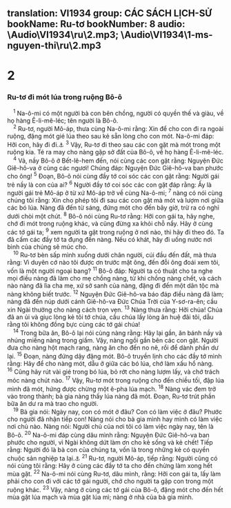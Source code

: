 translation: VI1934
group: CÁC SÁCH LỊCH-SỬ
bookName: Ru-tơ 
bookNumber: 8
audio: \Audio\VI1934\ru\2.mp3; \Audio\VI1934\1-ms-nguyen-thi\ru\2.mp3
-------

<div class="title"><h1>2</h1><h3>Ru-tơ đi mót lúa trong ruộng Bô-ô</h3></div>
<span class="verse ru_2_1"> <sup>1</sup> Na-ô-mi có một người bà con bên chồng, người có quyền thế và giàu, về họ hàng Ê-li-mê-léc; tên người là Bô-ô. <br/></span>
<span class="verse ru_2_2"> <sup>2</sup> Ru-tơ, người Mô-áp, thưa cùng Na-ô-mi rằng: Xin để cho con đi ra ngoài ruộng, đặng mót gié lúa theo sau kẻ sẵn lòng cho con mót. Na-ô-mi đáp: Hỡi con, hãy đi đi.<a data-toggle="tooltip" data-placement="bottom" title="Le 19:9-10; Phu 24:19">⚓</a></span>
<span class="verse ru_2_3"><sup>3</sup> Vậy, Ru-tơ đi theo sau các con gặt mà mót trong một ruộng kia. Té ra may cho nàng gặp sở đất của Bô-ô, về họ hàng Ê-li-mê-léc. <br/></span>
<span class="verse ru_2_4"> <sup>4</sup> Vả, nầy Bô-ô ở Bết-lê-hem đến, nói cùng các con gặt rằng: Nguyện Đức Giê-hô-va ở cùng các ngươi! Chúng đáp: Nguyện Đức Giê-hô-va ban phước cho ông! </span>
<span class="verse ru_2_5"><sup>5</sup> Đoạn, Bô-ô nói cùng đầy tớ coi sóc các con gặt rằng: Người gái trẻ nầy là con của ai? </span>
<span class="verse ru_2_6"><sup>6</sup> Người đầy tớ coi sóc các con gặt đáp rằng: Ấy là người gái trẻ Mô-áp ở từ xứ Mô-áp trở về cùng Na-ô-mi; </span>
<span class="verse ru_2_7"><sup>7</sup> nàng có nói cùng chúng tôi rằng: Xin cho phép tôi đi sau các con gặt mà mót và lượm nơi giữa các bó lúa. Nàng đã đến từ sáng, đứng mót cho đến bây giờ, trừ ra có nghỉ dưới chòi một chút. </span>
<span class="verse ru_2_8"><sup>8</sup> Bô-ô nói cùng Ru-tơ rằng: Hỡi con gái ta, hãy nghe, chớ đi mót trong ruộng khác, và cũng đừng xa khỏi chỗ nầy. Hãy ở cùng các tớ gái ta; </span>
<span class="verse ru_2_9"><sup>9</sup> xem người ta gặt trong ruộng ở nơi nào, thì hãy đi theo đó. Ta đã cấm các đầy tớ ta đụng đến nàng. Nếu có khát, hãy đi uống nước nơi bình của chúng sẽ múc cho. <br/></span>
<span class="verse ru_2_10"> <sup>10</sup> Ru-tơ bèn sấp mình xuống dưới chân người, cúi đầu đến đất, mà thưa rằng: Vì duyên cớ nào tôi được ơn trước mặt ông, đến đỗi ông đoái xem tôi, vốn là một người ngoại bang? </span>
<span class="verse ru_2_11"><sup>11</sup> Bô-ô đáp: Người ta có thuật cho ta nghe mọi điều nàng đã làm cho mẹ chồng nàng, từ khi chồng nàng chết, và cách nào nàng đã lìa cha mẹ, xứ sở sanh của nàng, đặng đi đến một dân tộc mà nàng không biết trước. </span>
<span class="verse ru_2_12"><sup>12</sup> Nguyện Đức Giê-hô-va báo đáp điều nàng đã làm; nàng đã đến núp dưới cánh Giê-hô-va Đức Chúa Trời của Y-sơ-ra-ên; cầu xin Ngài thưởng cho nàng cách trọn vẹn. </span>
<span class="verse ru_2_13"><sup>13</sup> Nàng thưa rằng: Hỡi chúa! Chúa đã an ủi và giục lòng kẻ tôi tớ chúa, cầu chúa lấy lòng ân huệ đãi tôi, dẫu rằng tôi không đồng bực cùng các tớ gái chúa! <br/></span>
<span class="verse ru_2_14"> <sup>14</sup> Trong bữa ăn, Bô-ô lại nói cùng nàng rằng: Hãy lại gần, ăn bánh nầy và nhúng miếng nàng trong giấm. Vậy, nàng ngồi gần bên các con gặt. Người đưa cho nàng hột mạch rang, nàng ăn cho đến no nê, rồi để dành phần dư lại. </span>
<span class="verse ru_2_15"><sup>15</sup> Đoạn, nàng đứng dậy đặng mót. Bô-ô truyền lịnh cho các đầy tớ mình rằng: Hãy để cho nàng mót, dẫu ở giữa các bó lúa, chớ làm xấu hổ nàng. </span>
<span class="verse ru_2_16"><sup>16</sup> Cũng hãy rút vài gié trong bó lúa, bỏ rớt cho nàng lượm lấy, và chớ trách móc nàng chút nào. </span>
<span class="verse ru_2_17"><sup>17</sup> Vậy, Ru-tơ mót trong ruộng cho đến chiều tối, đập lúa mình đã mót, hứng được chừng một ê-pha lúa mạch. </span>
<span class="verse ru_2_18"><sup>18</sup> Nàng vác đem trở vào trong thành; bà gia nàng thấy lúa nàng đã mót. Đoạn, Ru-tơ trút phần bữa ăn dư ra mà trao cho người. <br/></span>
<span class="verse ru_2_19"> <sup>19</sup> Bà gia nói: Ngày nay, con có mót ở đâu? Con có làm việc ở đâu? Phước cho người đã nhận tiếp con! Nàng nói cho bà gia mình hay mình có làm việc nơi chủ nào. Nàng nói: Người chủ của nơi tôi có làm việc ngày nay, tên là Bô-ô. </span>
<span class="verse ru_2_20"><sup>20</sup> Na-ô-mi đáp cùng dâu mình rằng: Nguyện Đức Giê-hô-va ban phước cho người, vì Ngài không dứt làm ơn cho kẻ sống và kẻ chết! Tiếp rằng: Người đó là bà con của chúng ta, vốn là trong những kẻ có quyền chuộc sản nghiệp ta lại.<a data-toggle="tooltip" data-placement="bottom" title="Le 25:25">⚓</a></span>
<span class="verse ru_2_21"><sup>21</sup> Ru-tơ, người Mô-áp, tiếp rằng: Người cũng có nói cùng tôi rằng: Hãy ở cùng các đầy tớ ta cho đến chừng làm xong hết mùa gặt. </span>
<span class="verse ru_2_22"><sup>22</sup> Na-ô-mi nói cùng Ru-tơ, dâu mình, rằng: Hỡi con gái ta, lấy làm phải cho con đi với các tớ gái người, chớ cho người ta gặp con trong một ruộng khác. </span>
<span class="verse ru_2_23"><sup>23</sup> Vậy, nàng ở cùng các tớ gái của Bô-ô, đặng mót cho đến hết mùa gặt lúa mạch và mùa gặt lúa mì; nàng ở nhà của bà gia mình. <br/></span>
